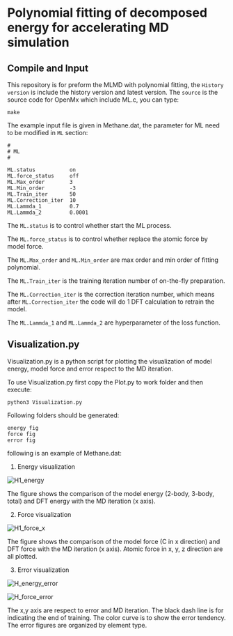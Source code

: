 # Polynomial fitting of decomposed energy for accelerating MD simulation

## Compile and Input

This repository is for preform the MLMD with polynomial fitting, the `History version` is include the history version and latest version. The `source` is the source code for OpenMx which include ML.c, you can type:

```
make
```

The example input file is given in Methane.dat, the parameter for ML need to be modified in `ML` section:

```
#
# ML
#

ML.status           on
ML.force_status     off
ML.Max_order        3
ML.Min_order        -3
ML.Train_iter       50
ML.Correction_iter  10
ML.Lammda_1         0.7
ML.Lammda_2         0.0001
```
The `ML.status` is to control whether start the ML process.

The `ML.force_status` is to control whether replace the atomic force by model force.

The `ML.Max_order` and `ML.Min_order` are max order and min order of fitting polynomial.

The `ML.Train_iter` is the training iteration number of on-the-fly preparation.

The `ML.Correction_iter` is the correction iteration number, which means after `ML.Correction_iter` the code will do 1 DFT calculation to retrain the model.

The `ML.Lammda_1` and `ML.Lammda_2` are hyperparameter of the loss function.

## Visualization.py

Visualization.py is a python script for plotting the visualization of model energy, model force and error respect to the MD iteration. 

To use Visualization.py first copy the Plot.py to work folder and then execute:
```
python3 Visualization.py
```
Following folders should be generated:
```
energy fig
force fig
error fig
```
following is an example of Methane.dat:

1. Energy visualization 

![H1_energy](https://user-images.githubusercontent.com/66453357/164589202-6d1ff07f-c4e2-4f69-b362-433b40c8cb66.jpg)

The figure shows the comparison of the model energy (2-body, 3-body, total) and DFT energy with the MD iteration (x axis).

2. Force visualization

![H1_force_x](https://user-images.githubusercontent.com/66453357/164589221-498ca81d-0e5c-4ce9-bf66-23511f2d27fb.jpg)

The figure shows the comparison of the model force (C in x direction) and DFT force with the MD iteration (x axis). Atomic force in x, y, z direction are all plotted.

3. Error visualization

![H_energy_error](https://user-images.githubusercontent.com/66453357/164589235-0417c632-8096-4143-945f-aacf6bd2ff00.jpg)

![H_force_error](https://user-images.githubusercontent.com/66453357/164589244-9b706e45-d4e2-4645-a461-980f85025f77.jpg)

The x,y axis are respect to error and MD iteration. The black dash line is for indicating the end of training. The color curve is to show the error tendency. The error figures are organized by element type.

